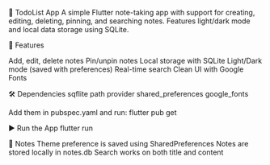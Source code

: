 📝 TodoList App
A simple Flutter note-taking app with support for creating, editing, deleting, pinning, and searching notes. Features light/dark mode and local data storage using SQLite.

🚀 Features

Add, edit, delete notes
Pin/unpin notes
Local storage with SQLite
Light/Dark mode (saved with preferences)
Real-time search
Clean UI with Google Fonts


🛠️ Dependencies
sqflite
path
provider
shared_preferences
google_fonts


Add them in pubspec.yaml and run:
flutter pub get

▶️ Run the App
flutter run


📌 Notes
Theme preference is saved using SharedPreferences
Notes are stored locally in notes.db
Search works on both title and content
